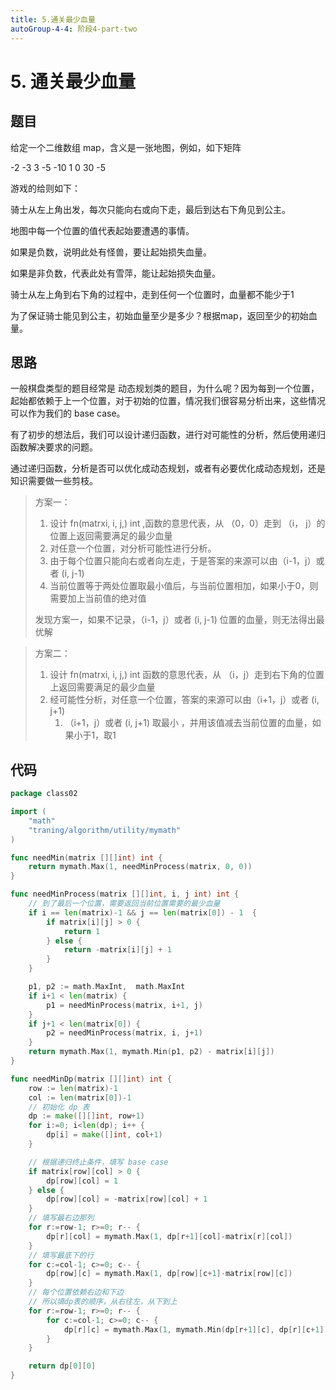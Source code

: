 ```yaml
---
title: 5.通关最少血量
autoGroup-4-4: 阶段4-part-two
---
```


# 5. 通关最少血量



## 题目

给定一个二维数组 map，含义是一张地图，例如，如下矩阵

-2  -3    3
-5  -10  1
0   30    -5

游戏的给则如下：

骑士从左上角出发，每次只能向右或向下走，最后到达右下角见到公主。

地图中每一个位置的值代表起始要遭遇的事情。

如果是负数，说明此处有怪兽，要让起始损失血量。

如果是非负数，代表此处有雪萍，能让起始损失血量。

骑士从左上角到右下角的过程中，走到任何一个位置时，血量都不能少于1

为了保证骑士能见到公主，初始血量至少是多少？根据map，返回至少的初始血量。

## 思路

一般棋盘类型的题目经常是 动态规划类的题目，为什么呢？因为每到一个位置，起始都依赖于上一个位置，对于初始的位置，情况我们很容易分析出来，这些情况可以作为我们的 base case。

有了初步的想法后，我们可以设计递归函数，进行对可能性的分析，然后使用递归函数解决要求的问题。

通过递归函数，分析是否可以优化成动态规划，或者有必要优化成动态规划，还是知识需要做一些剪枝。

> 方案一：
>
> 1. 设计 fn(matrxi, i, j,) int ,函数的意思代表，从 （0，0）走到 （i， j）的位置上返回需要满足的最少血量
> 2. 对任意一个位置，对分析可能性进行分析。
> 3. 由于每个位置只能向右或者向左走，于是答案的来源可以由（i-1，j）或者 (i, j-1)
> 4. 当前位置等于两处位置取最小值后，与当前位置相加，如果小于0，则需要加上当前值的绝对值
>
> 发现方案一，如果不记录，（i-1，j）或者 (i, j-1) 位置的血量，则无法得出最优解

> 方案二：
>
> 1. 设计 fn(matrxi, i, j,) int 函数的意思代表，从 （i，j）走到右下角的位置上返回需要满足的最少血量
> 2. 经可能性分析，对任意一个位置，答案的来源可以由（i+1，j）或者 (i, j+1)
>    1.  （i+1，j）或者 (i, j+1) 取最小 ，并用该值减去当前位置的血量，如果小于1，取1

## 代码

```go
package class02

import (
	"math"
	"traning/algorithm/utility/mymath"
)

func needMin(matrix [][]int) int {
	return mymath.Max(1, needMinProcess(matrix, 0, 0))
}

func needMinProcess(matrix [][]int, i, j int) int {
	// 到了最后一个位置，需要返回当前位置需要的最少血量
	if i == len(matrix)-1 && j == len(matrix[0]) - 1  {
		if matrix[i][j] > 0 {
			return 1
		} else {
			return -matrix[i][j] + 1
		}
	}

	p1, p2 := math.MaxInt,  math.MaxInt
	if i+1 < len(matrix) {
		p1 = needMinProcess(matrix, i+1, j)
	}
	if j+1 < len(matrix[0]) {
		p2 = needMinProcess(matrix, i, j+1)
	}
	return mymath.Max(1, mymath.Min(p1, p2) - matrix[i][j])
}

func needMinDp(matrix [][]int) int {
	row := len(matrix)-1
	col := len(matrix[0])-1
	// 初始化 dp 表
	dp := make([][]int, row+1)
	for i:=0; i<len(dp); i++ {
		dp[i] = make([]int, col+1)
	}

	// 根据递归终止条件，填写 base case
	if matrix[row][col] > 0 {
		dp[row][col] = 1
	} else {
		dp[row][col] = -matrix[row][col] + 1
	}
	// 填写最右边那列
	for r:=row-1; r>=0; r-- {
		dp[r][col] = mymath.Max(1, dp[r+1][col]-matrix[r][col])
	}
	// 填写最底下的行
	for c:=col-1; c>=0; c-- {
		dp[row][c] = mymath.Max(1, dp[row][c+1]-matrix[row][c])
	}
	// 每个位置依赖右边和下边
	// 所以填dp表的顺序，从右往左，从下到上
	for r:=row-1; r>=0; r-- {
		for c:=col-1; c>=0; c-- {
			dp[r][c] = mymath.Max(1, mymath.Min(dp[r+1][c], dp[r][c+1]) - matrix[r][c])
		}
	}

	return dp[0][0]
}
```

